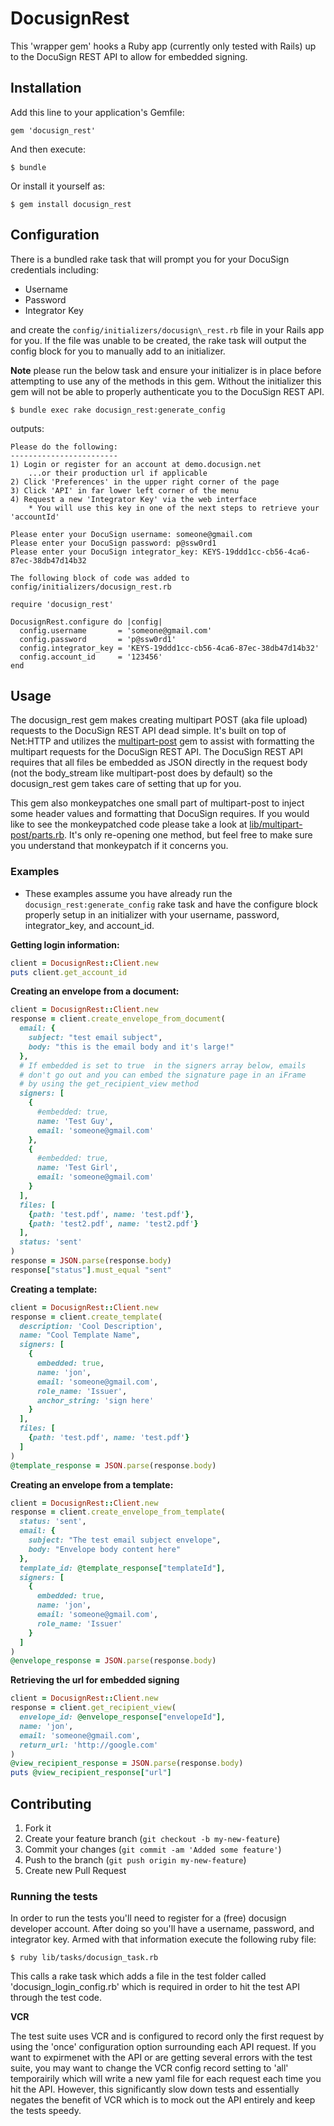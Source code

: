 # DocusignRest

This 'wrapper gem' hooks a Ruby app (currently only tested with Rails) up to the DocuSign REST API to allow for embedded signing.

## Installation

Add this line to your application's Gemfile:

    gem 'docusign_rest'

And then execute:

    $ bundle

Or install it yourself as:

    $ gem install docusign_rest

## Configuration

There is a bundled rake task that will prompt you for your DocuSign credentials including:

  * Username
  * Password
  * Integrator Key

and create the `config/initializers/docusign\_rest.rb` file in your Rails app for you. If the file was unable to be created, the rake task will output the config block for you to manually add to an initializer.

**Note** please run the below task and ensure your initializer is in place before attempting to use any of the methods in this gem. Without the initializer this gem will not be able to properly authenticate you to the DocuSign REST API.

    $ bundle exec rake docusign_rest:generate_config

outputs:

    Please do the following:
    ------------------------
    1) Login or register for an account at demo.docusign.net
        ...or their production url if applicable
    2) Click 'Preferences' in the upper right corner of the page
    3) Click 'API' in far lower left corner of the menu
    4) Request a new 'Integrator Key' via the web interface
        * You will use this key in one of the next steps to retrieve your 'accountId'

    Please enter your DocuSign username: someone@gmail.com
    Please enter your DocuSign password: p@ssw0rd1
    Please enter your DocuSign integrator_key: KEYS-19ddd1cc-cb56-4ca6-87ec-38db47d14b32

    The following block of code was added to config/initializers/docusign_rest.rb

    require 'docusign_rest'

    DocusignRest.configure do |config|
      config.username       = 'someone@gmail.com'
      config.password       = 'p@ssw0rd1'
      config.integrator_key = 'KEYS-19ddd1cc-cb56-4ca6-87ec-38db47d14b32'
      config.account_id     = '123456'
    end

## Usage

The docusign\_rest gem makes creating multipart POST (aka file upload) requests to the DocuSign REST API dead simple. It's built on top of Net:HTTP and utilizes the [multipart-post](https://github.com/nicksieger/multipart-post) gem to assist with formatting the multipart requests for the DocuSign REST API. The DocuSign REST API requires that all files be embedded as JSON directly in the request body (not the body\_stream like multipart-post does by default) so the docusign\_rest gem takes care of setting that up for you. 

This gem also monkeypatches one small part of multipart-post to inject some header values and formatting that DocuSign requires. If you would like to see the monkeypatched code please take a look at [lib/multipart-post/parts.rb](https://github.com/j2fly/docusign_rest/blob/master/lib/multipart_post/parts.rb). It's only re-opening one method, but feel free to make sure you understand that monkeypatch if it concerns you. 

### Examples

* These examples assume you have already run the `docusign_rest:generate_config` rake task and have the configure block properly setup in an initializer with your username, password, integrator\_key, and account\_id.

**Getting login information:**

```ruby
client = DocusignRest::Client.new
puts client.get_account_id
```


**Creating an envelope from a document:**

```ruby
client = DocusignRest::Client.new
response = client.create_envelope_from_document(
  email: {
    subject: "test email subject",
    body: "this is the email body and it's large!"
  },
  # If embedded is set to true  in the signers array below, emails
  # don't go out and you can embed the signature page in an iFrame
  # by using the get_recipient_view method
  signers: [
    {
      #embedded: true,
      name: 'Test Guy',
      email: 'someone@gmail.com'
    },
    {
      #embedded: true,
      name: 'Test Girl',
      email: 'someone@gmail.com'
    }
  ],
  files: [
    {path: 'test.pdf', name: 'test.pdf'},
    {path: 'test2.pdf', name: 'test2.pdf'}
  ],
  status: 'sent'
)
response = JSON.parse(response.body)
response["status"].must_equal "sent"
```


**Creating a template:**

```ruby
client = DocusignRest::Client.new
response = client.create_template(
  description: 'Cool Description',
  name: "Cool Template Name",
  signers: [
    {
      embedded: true,
      name: 'jon',
      email: 'someone@gmail.com',
      role_name: 'Issuer',
      anchor_string: 'sign here'
    }
  ],
  files: [
    {path: 'test.pdf', name: 'test.pdf'}
  ]
)
@template_response = JSON.parse(response.body)
```


**Creating an envelope from a template:**

```ruby
client = DocusignRest::Client.new
response = client.create_envelope_from_template(
  status: 'sent',
  email: {
    subject: "The test email subject envelope",
    body: "Envelope body content here"
  },
  template_id: @template_response["templateId"],
  signers: [
    {
      embedded: true,
      name: 'jon',
      email: 'someone@gmail.com',
      role_name: 'Issuer'
    }
  ]
)
@envelope_response = JSON.parse(response.body)
```


**Retrieving the url for embedded signing**

```ruby
client = DocusignRest::Client.new
response = client.get_recipient_view(
  envelope_id: @envelope_response["envelopeId"],
  name: 'jon',
  email: 'someone@gmail.com',
  return_url: 'http://google.com'
)
@view_recipient_response = JSON.parse(response.body)
puts @view_recipient_response["url"]
```


## Contributing

1. Fork it
2. Create your feature branch (`git checkout -b my-new-feature`)
3. Commit your changes (`git commit -am 'Added some feature'`)
4. Push to the branch (`git push origin my-new-feature`)
5. Create new Pull Request

### Running the tests

In order to run the tests you'll need to register for a (free) docusign developer account. After doing so you'll have a username, password, and integrator key. Armed with that information execute the following ruby file:

    $ ruby lib/tasks/docusign_task.rb

This calls a rake task which adds a file in the test folder called 'docusign_login_config.rb' which is required in order to hit the test API through the test code.

**VCR**

The test suite uses VCR and is configured to record only the first request by using the 'once' configuration option surrounding each API request. If you want to expirmenet with the API or are getting several errors with the test suite, you may want to change the VCR config record setting to 'all' temporairily which will write a new yaml file for each request each time you hit the API. However, this significantly slow down tests and essentially negates the benefit of VCR which is to mock out the API entirely and keep the tests speedy.
